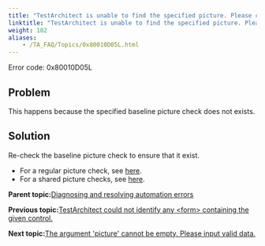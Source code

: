 ```yaml
--- 
title: "TestArchitect is unable to find the specified picture. Please check that the *<pictureName\\>* picture is available in the baseline."
linktitle: "TestArchitect is unable to find the specified picture. Please check that the <pictureName\\> picture is available in the baseline."
weight: 102
aliases: 
    - /TA_FAQ/Topics/0x80010D05L.html
---
```


Error code: 0x80010D05L

## Problem

This happens because the specified baseline picture check does not exists.

## Solution

Re-check the baseline picture check to ensure that it exist.

-   For a regular picture check, see [here](/TA_Help/Topics/Projects_and_tests_picture_check.html#section_abp_qf5_wx).
-   For a shared picture checks, see [here](/TA_Help/Topics/Projects_and_tests_picture_check.html#section_azq_rf5_wx).

**Parent topic:**[Diagnosing and resolving automation errors](/TA_FAQ/Topics/faq.automation_error.html)

**Previous topic:**[TestArchitect could not identify any <form\> containing the given control.](/TA_FAQ/Topics/0x80010021L.html)

**Next topic:**[The argument 'picture' cannot be empty. Please input valid data.](/TA_FAQ/Topics/0x80010D06L.html)

